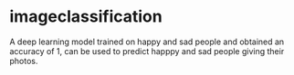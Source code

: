 # imageclassification
A deep learning model trained on happy and sad people and obtained an accuracy of 1, can be used to predict happpy and sad people giving their photos.
